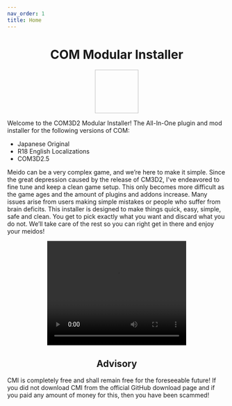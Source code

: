 ```yaml
---
nav_order: 1
title: Home
---
```

<center>
  <h1>COM Modular Installer</h1>
  <img class="rounded" width="100" height="100" align="center" href="/siteICon.png">
</center>

Welcome to the COM3D2 Modular Installer! The All-In-One plugin and mod installer for the following versions of COM:

- Japanese Original
- R18 English Localizations
- COM3D2.5

Meido can be a very complex game, and we’re here to make it simple. Since the great depression caused by the release of CM3D2, I’ve endeavored to fine tune and keep a clean game setup. This only becomes more difficult as the game ages and the amount of plugins and addons increase. Many issues arise from users making simple mistakes or people who suffer from brain deficits. This installer is designed to make things quick, easy, simple, safe and clean. You get to pick exactly what you want and discard what you do not. We’ll take care of the rest so you can right get in there and enjoy your meidos!

<center>
  <video width="320" height="240" autoplay loop>
    <source src="https://user-images.githubusercontent.com/29824718/145638344-28ad53a2-7f3e-4084-993a-f3dfb4d1e397.mp4" type="video/mp4">
    Your browser does not support the video tag.
  </video> 
</center>

<h2 align="center">Advisory</h2>
CMI is completely free and shall remain free for the foreseeable future! If you did not download CMI from the official GitHub download page and if you paid any amount of money for this, then you have been scammed!
